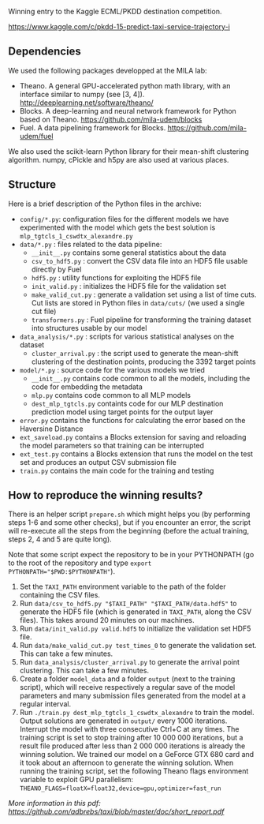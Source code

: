 Winning entry to the Kaggle ECML/PKDD destination competition.

https://www.kaggle.com/c/pkdd-15-predict-taxi-service-trajectory-i


## Dependencies

We used the following packages developped at the MILA lab:

* Theano. A general GPU-accelerated python math library, with an interface similar to numpy (see [3, 4]). http://deeplearning.net/software/theano/
* Blocks. A deep-learning and neural network framework for Python based on Theano. https://github.com/mila-udem/blocks
* Fuel. A data pipelining framework for Blocks. https://github.com/mila-udem/fuel 

We also used the scikit-learn Python library for their mean-shift clustering algorithm. numpy, cPickle and h5py are also used at various places.


## Structure

Here is a brief description of the Python files in the archive:

* `config/*.py`: configuration files for the different models we have experimented with the model which gets the best solution is `mlp_tgtcls_1_cswdtx_alexandre.py`
* `data/*.py` : files related to the data pipeline:
  * `__init__.py` contains some general statistics about the data
  * `csv_to_hdf5.py` : convert the CSV data file into an HDF5 file usable directly by Fuel
  * `hdf5.py` : utility functions for exploiting the HDF5 file
  * `init_valid.py` : initializes the HDF5 file for the validation set
  * `make_valid_cut.py` : generate a validation set using a list of time cuts. Cut lists are stored in Python files in `data/cuts/` (we used a single cut file)
  * `transformers.py` : Fuel pipeline for transforming the training dataset into structures usable by our model
* `data_analysis/*.py` : scripts for various statistical analyses on the dataset
  * `cluster_arrival.py` : the script used to generate the mean-shift clustering of the destination points, producing the 3392 target points
* `model/*.py` : source code for the various models we tried
  * `__init__.py` contains code common to all the models, including the code for embedding the metadata
  * `mlp.py` contains code common to all MLP models
  * `dest_mlp_tgtcls.py` containts code for our MLP destination prediction model using target points for the output layer
* `error.py` contains the functions for calculating the error based on the Haversine Distance
* `ext_saveload.py` contains a Blocks extension for saving and reloading the model parameters so that training can be interrupted
* `ext_test.py` contains a Blocks extension that runs the model on the test set and produces an output CSV submission file
* `train.py` contains the main code for the training and testing
  
## How to reproduce the winning results?

There is an helper script `prepare.sh` which might helps you (by performing steps 1-6 and some other checks), but if you encounter an error, the script will re-execute all the steps from the beginning (before the actual training, steps 2, 4 and 5 are quite long).

Note that some script expect the repository to be in your PYTHONPATH (go to the root of the repository and type `export PYTHONPATH="$PWD:$PYTHONPATH"`).
  
1. Set the `TAXI_PATH` environment variable to the path of the folder containing the CSV files.
2. Run `data/csv_to_hdf5.py "$TAXI_PATH" "$TAXI_PATH/data.hdf5"` to generate the HDF5 file (which is generated in `TAXI_PATH`, along the CSV files). This takes around 20 minutes on our machines.
3. Run `data/init_valid.py valid.hdf5` to initialize the validation set HDF5 file.
4. Run `data/make_valid_cut.py test_times_0` to generate the validation set. This can take a few minutes.
5. Run `data_analysis/cluster_arrival.py` to generate the arrival point clustering. This can take a few minutes.
6. Create a folder `model_data` and a folder `output` (next to the training script), which will receive respectively a regular save of the model parameters and many submission files generated from the model at a regular interval.
7. Run `./train.py dest_mlp_tgtcls_1_cswdtx_alexandre` to train the model. Output solutions are generated in `output/` every 1000 iterations. Interrupt the model with three consecutive Ctrl+C at any times. The training script is set to stop training after 10 000 000 iterations, but a result file produced after less than 2 000 000 iterations is already the winning solution. We trained our model on a GeForce GTX 680 card and it took about an afternoon to generate the winning solution.
   When running the training script, set the following Theano flags environment variable to exploit GPU parallelism:
   `THEANO_FLAGS=floatX=float32,device=gpu,optimizer=fast_run`

*More information in this pdf: https://github.com/adbrebs/taxi/blob/master/doc/short_report.pdf*
